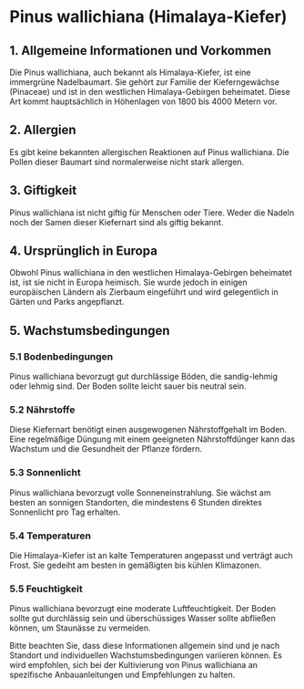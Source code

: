 # Pinus wallichiana (Himalaya-Kiefer)

## 1. Allgemeine Informationen und Vorkommen
Die Pinus wallichiana, auch bekannt als Himalaya-Kiefer, ist eine immergrüne Nadelbaumart. Sie gehört zur Familie der Kieferngewächse (Pinaceae) und ist in den westlichen Himalaya-Gebirgen beheimatet. Diese Art kommt hauptsächlich in Höhenlagen von 1800 bis 4000 Metern vor.

## 2. Allergien
Es gibt keine bekannten allergischen Reaktionen auf Pinus wallichiana. Die Pollen dieser Baumart sind normalerweise nicht stark allergen.

## 3. Giftigkeit
Pinus wallichiana ist nicht giftig für Menschen oder Tiere. Weder die Nadeln noch der Samen dieser Kiefernart sind als giftig bekannt.

## 4. Ursprünglich in Europa
Obwohl Pinus wallichiana in den westlichen Himalaya-Gebirgen beheimatet ist, ist sie nicht in Europa heimisch. Sie wurde jedoch in einigen europäischen Ländern als Zierbaum eingeführt und wird gelegentlich in Gärten und Parks angepflanzt.

## 5. Wachstumsbedingungen
### 5.1 Bodenbedingungen
Pinus wallichiana bevorzugt gut durchlässige Böden, die sandig-lehmig oder lehmig sind. Der Boden sollte leicht sauer bis neutral sein.

### 5.2 Nährstoffe
Diese Kiefernart benötigt einen ausgewogenen Nährstoffgehalt im Boden. Eine regelmäßige Düngung mit einem geeigneten Nährstoffdünger kann das Wachstum und die Gesundheit der Pflanze fördern.

### 5.3 Sonnenlicht
Pinus wallichiana bevorzugt volle Sonneneinstrahlung. Sie wächst am besten an sonnigen Standorten, die mindestens 6 Stunden direktes Sonnenlicht pro Tag erhalten.

### 5.4 Temperaturen
Die Himalaya-Kiefer ist an kalte Temperaturen angepasst und verträgt auch Frost. Sie gedeiht am besten in gemäßigten bis kühlen Klimazonen.

### 5.5 Feuchtigkeit
Pinus wallichiana bevorzugt eine moderate Luftfeuchtigkeit. Der Boden sollte gut durchlässig sein und überschüssiges Wasser sollte abfließen können, um Staunässe zu vermeiden.

Bitte beachten Sie, dass diese Informationen allgemein sind und je nach Standort und individuellen Wachstumsbedingungen variieren können. Es wird empfohlen, sich bei der Kultivierung von Pinus wallichiana an spezifische Anbauanleitungen und Empfehlungen zu halten.
